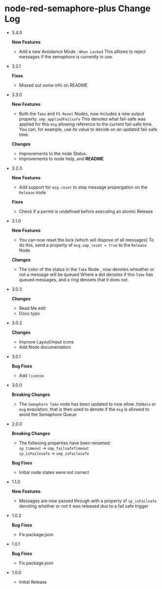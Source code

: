 # node-red-semaphore-plus Change Log

- 3.4.0

   **New Features**

    - Add a new Avoidance Mode : `When Locked`
      This alllows to reject messages if the semaphore is currently in use.

- 3.3.1

  **Fixes**
  
    - Missed out some info on README

- 3.3.0
      
   **New Features**
  
    - Both the `Take` and `FS Reset` Nodes, now includes a new output property.
      `smp_appliedFailsafe` This denotes what fail-safe was applied for this `msg` allowing reference to the current fail-safe time.
      You can, for example, use its value to decide on an updated fail-safe time.


   **Changes**

    - Improvements to the node Status.
    - Improvements to node help, and **README**


- 3.2.0
      
   **New Features**
  
    - Add support for `msg.reset` to stop message propergation on the `Release` node

  **Fixes**
  
    - Check if a permit is undefined before executing an atomic Release

- 3.1.0
      
   **New Features**
  
    - You can now reset the lock (which will dispose of all messages)
      To do this, send a property of `msg.smp_reset = true` to the `Release` Node

   **Changes**

    - The color of the status in the `Take` Node , now denotes wheather or not a message will be queued 
      Where a dot denotes if this `Take` has queued messages, and a ring denoets that it does not. 


- 3.0.3
      
   **Changes**
  
    - Read Me edit
    - Docs typo

- 3.0.2
      
   **Changes**
  
    - Improve Layout/input icons
    - Add Node documentation 

- 3.0.1
      
   **Bug Fixes**
  
    - Add `license`

- 3.0.0
      
   **Breaking Changes**
  
    - The `Semaphore Take` node has been updated to now allow `JSONata` or `msg` evaulation,
      that is then used to denote if the `msg` is allowed to avoid the Semaphore Queue


- 2.0.0
      
   **Breaking Changes**
  
    - The follwoing properties have been renamed:  
      `sp_timeout` -> `smp_failsafeTimeout`  
      `sp_isFailesafe` -> `smp_isFailesafe`

   **Bug Fixes**
  
    - Initial node states were not correct

- 1.1.0
      
   **New Features**
  
    - Messages are now passed through with a property of `sp_isFailsafe` denoting whether or not it was released due to a fail safe trigger 

- 1.0.2
      
   **Bug Fixes**
  
    - Fix package.json

- 1.0.1
      
   **Bug Fixes**
  
    - Fix package.json
  
  
- 1.0.0
    - Initial Release

    



